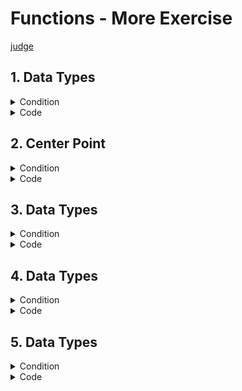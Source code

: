 # Functions - More Exercise

[judge](https://judge.softuni.org/Contests/1729/Functions-More-Exercises)

## 1. Data Types

<details><summary>Condition</summary>

Write a function that, depending on the **first line of the input**,
reads one of the following strings: **"int"**, **"real"**, or **"string"**.

* If the data type is an int, multiply the number by 2.
* If the data type is real, multiply the number by 1.5 and format the result to the second decimal point.
* If the data type is a string, surround the input with "$".
  Print the result on the console.

Example

| Input            | Output  |
|------------------|---------|
| int</br>5        | 10      |
| real</br>2       | 3.00    |
| string</br>hello | $hello$ |

</details>
<details> <summary>Code</summary>

```Python
command = input()
num = input()

if command == "int":
    result = int(num) * 2
elif command == "real":
    result = f"{float(num) * 1.5:.2f}"
elif command == "string":
    result = f"${num}$"

print(result)
```

task solution by kumchovalcho

```Python
command = input()
to_process = input()


def calculate(command, calculation):
    result = ""
    if command == "int":
        result = f"{int(calculation) * 2:.0f}"
    elif command == "real":
        result = f"{float(calculation) * 1.5:.2f}"
    elif command == "string":
        result = "$" + calculation + "$"
    return result


print(calculate(command, to_process))
```

task solution by Ceo

```Python
def calc(arg1, arg2):
    if arg1 == "int":
        result = float(arg2) * 2
        return f"{result:.0f}"

    elif arg1 == "real":
        result = float(arg2) * 1.5
        return f"{result:.2f}"

    elif arg1 == "string":
        return f"${arg2}$"
```

print(calc(command, number))

</details>

## 2. Center Point

<details><summary>Condition</summary>

You will be given the coordinates of two points on a Cartesian coordinate system - X1, Y1, X2, and Y2 on separate lines.
Write a **function** that prints the point which is closest to the center
of the coordinate system (0, 0) in the format: **"({X}, {Y})"**</br>
If the points are at the same distance from the center, print only the first one.
The resulting coordinates must be **formatted** to the **lower integer.**

Example

| Input                        | Output   |
|------------------------------|----------|
| 2</br>4</br>-1</br>2         | (-1, 2)  |
| 10</br>14.5</br>-17.2</br>16 | (10, 14) |

</details>
<details> <summary>Code</summary>

```Python
import math

x1 = math.floor(float(input()))
x2 = math.floor(float(input()))
y1 = math.floor(float(input()))
y2 = math.floor(float(input()))

sum_x = math.floor(abs(x1) + abs(x2))
sum_y = math.floor(abs(y1) + abs(y2))


def whats_closer(arg1, arg2):
    if arg1 <= arg2:
        return f"({x1}, {x2})"

    elif arg2 <= arg1:
        return f"({y1}, {y2})"


print(whats_closer(sum_x, sum_y))
```

```Python
import math


# Function to get coordinates from the user
def get_coordinates():
    x = math.floor(float(input()))
    y = math.floor(float(input()))
    return x, y


# Function to calculate the distance from the center
def calculate_distance(coord):
    return math.floor(abs(coord[0]) + abs(coord[1]))


# Function to determine which of two points is closer to the center
def whats_closer(coord1, coord2):
    distance1 = calculate_distance(coord1)
    distance2 = calculate_distance(coord2)

    if distance1 <= distance2:
        return coord1
    else:
        return coord2


# Get coordinates for points A and B
point_a = get_coordinates()
point_b = get_coordinates()

# Determine which point is closer
closer_point = whats_closer(point_a, point_b)

print(f"{closer_point}")
```

</details>

## 3. Data Types

<details><summary>Condition</summary>


Example

| Input | Output |
|-------|--------|
|       |        |
|       |        |
|       |        |

</details>
<details> <summary>Code</summary>

```Python

```

</details>

## 4. Data Types

<details><summary>Condition</summary>


Example

| Input | Output |
|-------|--------|
|       |        |
|       |        |
|       |        |

</details>
<details> <summary>Code</summary>

```Python

```

</details>

## 5. Data Types

<details><summary>Condition</summary>


Example

| Input | Output |
|-------|--------|
|       |        |
|       |        |
|       |        |

</details>
<details> <summary>Code</summary>

```Python

```

</details>